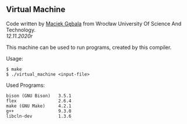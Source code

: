 ## Virtual Machine

Code written by [Maciek Gębala](http://ki.pwr.edu.pl/gebala/) from Wrocław University Of Science And Technology.<br/>
*12.11.2020r*

This machine can be used to run programs, created by this compiler.

Usage:
```
$ make
$ ./virtual_machine <input-file>
```

Used Programs:
```
bison (GNU Bison)   3.5.1
flex                2.6.4
make (GNU Make)     4.2.1
g++                 9.3.0
libcln-dev          1.3.6
```